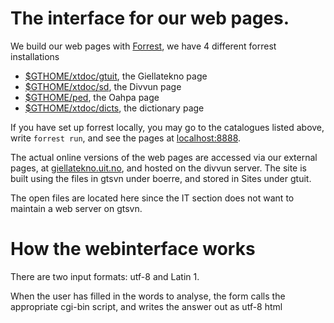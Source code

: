 # The interface for our web pages.

We build our web pages with [Forrest](http://forrest.apache.org), we
have 4 different forrest installations

- [$GTHOME/xtdoc/gtuit](http://giellatekno.uit.no), the Giellatekno
  page
- [$GTHOME/xtdoc/sd](http://divvun.no), the Divvun page
- [$GTHOME/ped](http://oahpa.no), the Oahpa page
- [$GTHOME/xtdoc/dicts](http://dicts.uit.no), the dictionary page

If you have set up forrest locally, you may go to the catalogues listed
above, write `forrest run`, and see the pages at
[localhost:8888](http://localhost:8888/).

The actual online versions of the web pages are accessed via our
external pages, at [giellatekno.uit.no](http://giellatekno.uit.no), and
hosted on the divvun server. The site is built using the files in gtsvn
under boerre, and stored in Sites under gtuit.

The open files are located here since the IT section does not want to
maintain a web server on gtsvn.

# How the webinterface works

There are two input formats: utf-8 and Latin 1.

When the user has filled in the words to analyse, the form calls the
appropriate cgi-bin script, and writes the answer out as utf-8 html
